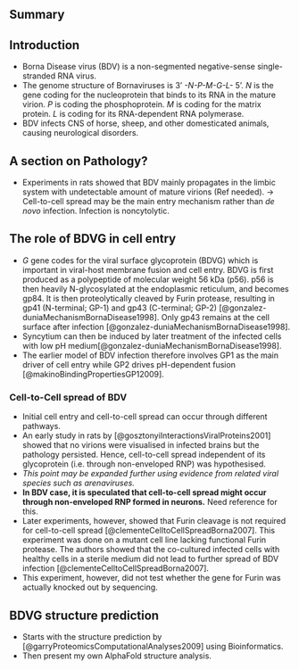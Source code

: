 ## Summary

## Introduction
- Borna Disease virus (BDV) is a non-segmented negative-sense single-stranded RNA virus. 
- The genome structure of Bornaviruses is 3’ *-N-P-M-G-L-* 5’. *N* is the gene coding for the nucleoprotein that binds to its RNA in the mature virion. *P* is coding the phosphoprotein. *M* is coding for the matrix protein. *L* is coding for its RNA-dependent RNA polymerase.
- BDV infects CNS of horse, sheep, and other domesticated animals, causing neurological disorders.

## A section on Pathology?
- Experiments in rats showed that BDV mainly propagates in the limbic system with undetectable amount of mature virions (Ref needed). -> Cell-to-cell spread may be the main entry mechanism rather than *de novo* infection. Infection is noncytolytic.
## The role of BDVG in cell entry
- *G* gene codes for the viral surface glycoprotein (BDVG) which is important in viral-host membrane fusion and cell entry. BDVG is first produced as a polypeptide of molecular weight 56 kDa (p56). p56 is then heavily N-glycosylated at the endoplasmic reticulum, and becomes gp84. It is then proteolytically cleaved by Furin protease, resulting in gp41 (N-terminal; GP-1) and gp43 (C-terminal; GP-2) [@gonzalez-duniaMechanismBornaDisease1998]. Only gp43 remains at the cell surface after infection [@gonzalez-duniaMechanismBornaDisease1998].
- Syncytium can then be induced by later treatment of the infected cells with low pH medium[@gonzalez-duniaMechanismBornaDisease1998]. 
- The earlier model of BDV infection therefore involves GP1 as the main driver of cell entry while GP2 drives pH-dependent fusion [@makinoBindingPropertiesGP12009].
### Cell-to-Cell spread of BDV
- Initial cell entry and cell-to-cell spread can occur through different pathways. 
- An early study in rats by [@gosztonyiInteractionsViralProteins2001] showed that no virions were visualised in infected brains but the pathology persisted. Hence, cell-to-cell spread independent of its glycoprotein (i.e. through non-enveloped RNP) was hypothesised. 
- *This point may be expanded further using evidence from related viral species such as arenaviruses.*
- **In BDV case, it is speculated that cell-to-cell spread might occur through non-enveloped RNP formed in neurons.** Need reference for this.
- Later experiments, however, showed that Furin cleavage is not required for cell-to-cell spread [@clementeCelltoCellSpreadBorna2007]. This experiment was done on a mutant cell line lacking functional Furin protease. The authors showed that the co-cultured infected cells with healthy cells in a sterile medium did not lead to further spread of BDV infection [@clementeCelltoCellSpreadBorna2007]. 
- This experiment, however, did not test whether the gene for Furin was actually knocked out by sequencing. 
## BDVG structure prediction
- Starts with the structure prediction by [@garryProteomicsComputationalAnalyses2009] using Bioinformatics.
- Then present my own AlphaFold structure analysis.


